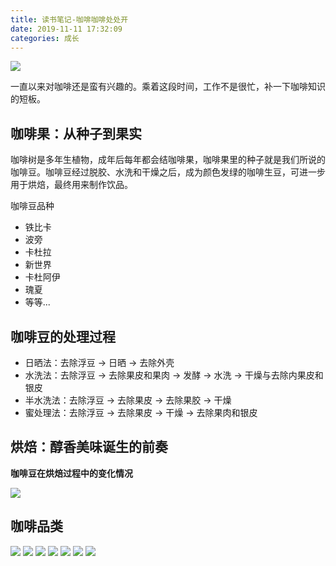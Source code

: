 ```yaml
---
title: 读书笔记-咖啡咖啡处处开
date: 2019-11-11 17:32:09
categories: 成长
---
```


![](/image/caffe_bg.jpg)

一直以来对咖啡还是蛮有兴趣的。乘着这段时间，工作不是很忙，补一下咖啡知识的短板。

## 咖啡果：从种子到果实

咖啡树是多年生植物，成年后每年都会结咖啡果，咖啡果里的种子就是我们所说的咖啡豆。咖啡豆经过脱胶、水洗和干燥之后，成为颜色发绿的咖啡生豆，可进一步用于烘焙，最终用来制作饮品。 
  
咖啡豆品种
- 铁比卡
- 波旁
- 卡杜拉
- 新世界
- 卡杜阿伊
- 瑰夏
- 等等...

## 咖啡豆的处理过程

- 日晒法：去除浮豆 -> 日晒 -> 去除外壳
- 水洗法：去除浮豆 -> 去除果皮和果肉 -> 发酵 -> 水洗 -> 干燥与去除内果皮和银皮
- 半水洗法：去除浮豆 -> 去除果皮 -> 去除果胶 -> 干燥
- 蜜处理法：去除浮豆 -> 去除果皮 -> 干燥 -> 去除果肉和银皮 

## 烘焙：醇香美味诞生的前奏

**咖啡豆在烘焙过程中的变化情况**

![](/image/caffe_hongpei.png)

## 咖啡品类

![](/image/coffe_type_1.jpg)
![](/image/coffe_type_2.jpg)
![](/image/coffe_type_3.jpg)
![](/image/coffe_type_4.jpg)
![](/image/coffe_type_5.jpg)
![](/image/coffe_type_6.jpg)
![](/image/coffe_type_7.jpg)



